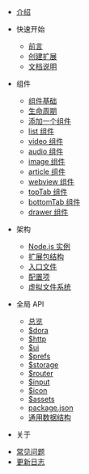 * [介绍](README.md)

* 快速开始
  - [前言](quickstart/intro)
  - [创建扩展](quickstart/create_addon)
  - [文档说明](quickstart/doc)

* 组件
  - [组件基础](component/base)
  - [生命周期](component/lifecycle)
  - [添加一个组件](component/add_component)
  - [list 组件](component/list)
  - [video 组件](component/video)
  - [audio 组件](component/audio)
  - [image 组件](component/image)
  - [article 组件](component/article)
  - [webview 组件](component/webview)
  - [topTab 组件](component/topTab)
  - [bottomTab 组件](component/bottomTab)
  - [drawer 组件](component/drawer)

* 架构
  - [Node.js 实例](arch/node)
  - [扩展包结构](arch/tree)
  - [入口文件](arch/main)
  - [配置项](arch/prefs)
  - [虚拟文件系统](arch/fs)

* 全局 API
  - [总览](api/index)
  - [$dora](api/dora)
  - [$http](api/http)
  - [$ui](api/ui)
  - [$prefs](api/prefs)
  - [$storage](api/storage)
  - [$router](api/router)
  - [$input](api/input)
  - [$icon](api/index)
  - [$assets](api/index)
  - [package.json](api/package_json)
  - [通用数据结构](api/struct)

* 关于
 - [常见问题](about/faq)
 - [更新日志](about/changelog)
